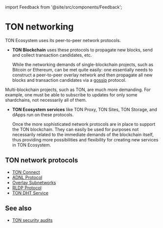 import Feedback from '@site/src/components/Feedback';

# TON networking

TON Ecosystem uses its peer-to-peer network protocols.

- **TON Blockchain** uses these protocols to propagate new blocks, send and collect transaction candidates, etc.

  While the networking demands of single-blockchain projects, such as Bitcoin or Ethereum, can be met quite easily: one essentially needs to construct a peer-to-peer overlay network and then propagate all new blocks and transaction candidates via a [gossip](https://en.wikipedia.org/wiki/Gossip_protocol) protocol.

Multi-blockchain projects, such as TON, are much more demanding. For example, one must be able to subscribe to updates for only some shardchains, not necessarily all of them.

- **TON Ecosystem services** like TON Proxy, TON Sites, TON Storage, and dApps run on these protocols.

  Once the more sophisticated network protocols are in place to support the TON blockchain.
  They can easily be used for purposes not necessarily related to the immediate demands of the blockchain itself, thus providing more possibilities and flexibility for creating new services in TON Ecosystem.

## TON network protocols

- [TON Connect](/v3/guidelines/ton-connect/overview/)
- [ADNL Protocol](/v3/documentation/network/protocols/adnl/overview/)
- [Overlay Subnetworks](/v3/documentation/network/protocols/overlay/)
- [RLDP Protocol](/v3/documentation/network/protocols/rldp/)
- [TON DHT Service](/v3/documentation/network/protocols/dht/ton-dht/)

## See also

- [TON security audits](/v3/concepts/dive-into-ton/ton-blockchain/security-measures/)

<Feedback />

